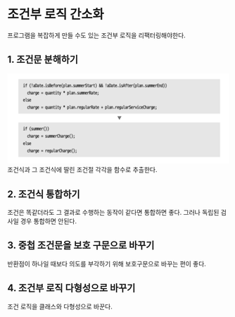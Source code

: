 # 조건부 로직 간소화
프로그램을 복잡하게 만들 수도 있는 조건부 로직을 리팩터링해야한다.

## 1. 조건문 분해하기
![Alt text](image.png)
조건식과 그 조건식에 딸린 조건절 각각을 함수로 추출한다.

## 2. 조건식 통합하기
조건은 똑같더라도 그 결과로 수행하는 동작이 같다면 통합하면 좋다. 그러나 독립된 검사일 경우 통합하면 안된다.

## 3. 중첩 조건문을 보호 구문으로 바꾸기
반환점이 하나일 때보다 의도를 부각하기 위해 보호구문으로 바꾸는 편이 좋다.

## 4. 조건부 로직 다형성으로 바꾸기
조건 로직을 클래스와 다형성으로 바꾼다.